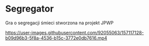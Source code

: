 # Segregator
Gra o segregacji śmieci stworzona na projekt JPWP


https://user-images.githubusercontent.com/92055063/157117128-b09d96b3-5f8a-4536-b15c-3772e0db7616.mp4

